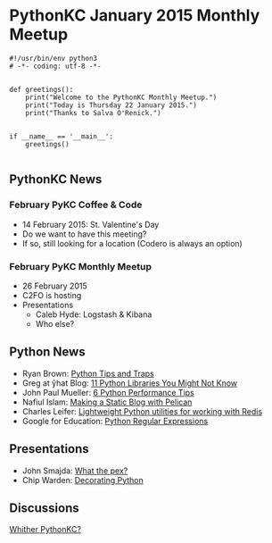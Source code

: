 # PythonKC January 2015 Monthly Meetup

~~~~{python}
#!/usr/bin/env python3
# -*- coding: utf-8 -*-


def greetings():
    print("Welcome to the PythonKC Monthly Meetup.")
    print("Today is Thursday 22 January 2015.")
    print("Thanks to Salva O'Renick.")


if __name__ == '__main__':
    greetings()


~~~~

## PythonKC News

### February PyKC Coffee & Code

* 14 February 2015: St. Valentine's Day
* Do we want to have this meeting?
* If so, still looking for a location (Codero is always an option)

### February PyKC Monthly Meetup

* 26 February 2015
* C2FO is hosting 
* Presentations
    * Caleb Hyde: Logstash & Kibana
    * Who else?

## Python News

* Ryan Brown: [Python Tips and Traps](https://www.airpair.com/python/posts/python-tips-and-traps)
* Greg at ŷhat Blog: [11 Python Libraries You Might Not Know](http://blog.yhathq.com/posts/11-python-libraries-you-might-not-know.html)
* John Paul Mueller: [6 Python Performance Tips](http://blog.newrelic.com/2015/01/21/python-performance-tips/)
* Nafiul Islam: [Making a Static Blog with Pelican](http://nafiulis.me/making-a-static-blog-with-pelican.html)
* Charles Leifer: [Lightweight Python utilities for working with Redis](http://charlesleifer.com/blog/walrus-lightweight-python-utilities-for-working-with-redis/)
* Google for Education: [Python Regular Expressions](https://developers.google.com/edu/python/regular-expressions)

## Presentations

* John Smajda: [What the pex?](https://github.com/smajda/feed2text)
* Chip Warden: [Decorating Python](https://github.com/pythonkc/pydecorators)

## Discussions

[Whither PythonKC?](http://www.meetup.com/pythonkc/messages/boards/thread/48628909)
